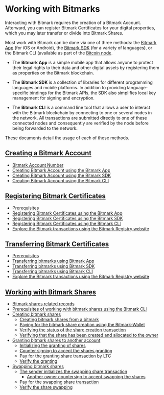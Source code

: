 # Working with Bitmarks

Interacting with Bitmark requires the creation of a Bitmark Account. Afterward, you can register Bitmark Certificates for your digital properties, which you may later transfer or divide into Bitmark Shares.

Most work with Bitmark can be done via one of three methods: the [Bitmark App](https://a.bitmark.com/) (for iOS or Android), the [Bitmark SDK](https://github.com/bitmark-inc) (for a variety of languages), or the Bitmark CLI (available as part of the [Bitcoin node](https://github.com/bitmark-inc/docs/blob/master/learning-bitmark/quick-start/simple-solution-for-node-setup.md). 


* The **Bitmark App** is a simple mobile app that allows anyone to protect their legal rights to their data and other digital assets by registering them as properties on the Bitmark blockchain.

* The **Bitmark SDK** is a collection of libraries for different programming languages and mobile platforms. In addition to providing language-specific bindings for the Bitmark APIs, the SDK also simplifies local key management for signing and encryption.

* The **Bitmark CLI** is a command line tool that allows a user to interact with the Bitmark blockchain by connecting to one or several nodes in the network. All transactions are submitted directly to one of these connected nodes and consequently are verified by the node before being forwarded to the network.

These documents detail the usage of each of these methods. 

## [Creating a Bitmark Account](creating-bitmark-account.md#creating-bitmark-account)
  
* [Bitmark Account Number](creating-bitmark-account.md#bitmark-account-number)
* [Creating Bitmark Account using the Bitmark App](creating-bitmark-account.md#creating-bitmark-account-using-the-bitmark-app)
* [Creating Bitmark Account using the Bitmark SDK](creating-bitmark-account.md#creating-bitmark-account-using-the-bitmark-sdk)
* [Creating Bitmark Account using the Bitmark CLI](creating-bitmark-account.md#creating-bitmark-account-using-the-bitmark-cli)


## [Registering Bitmark Certificates](issuing-bitmarks.md#registering-bitmark-certificates)
  
* [Prerequisites](issuing-bitmarks.md#prerequisites)
* [Registering Bitmark Certificates using the Bitmark App](issuing-bitmarks.md#registering-bitmark-certificates-using-the-bitmark-app)
* [Registering Bitmark Certificates using the Bitmark SDK](issuing-bitmarks.md#registering-bitmark-certificates-using-the-bitmark-sdk)
* [Registering Bitmark Certificates using the Bitmark CLI](issuing-bitmarks.md#registering-bitmark-certificates-using-the-bitmark-cli)
* [Explore the Bitmark transactions using the Bitmark Registry website](issuing-bitmarks.md#explore-the-bitmark-transactions-using-the-bitmark-registry-website)


## [Transferring Bitmark Certificates](transferring-bitmarks.md#transferring-bitmark-certificates)
  
* [Prerequisites](transferring-bitmarks.md#prerequisites)
* [Transferring bitmarks using Bitmark App](transferring-bitmarks.md#transferring-bitmarks-using-bitmark-app)
* [Transferring bitmarks using Bitmark SDK](transferring-bitmarks.md#transferring-bitmarks-using-bitmark-sdk)
* [Transferring bitmarks using Bitmark CLI](transferring-bitmarks.md#transferring-bitmarks-using-bitmark-cli)
* [Explore the Bitmark transactions using the Bitmark Registry website](transferring-bitmarks.md#explore-the-bitmark-transactions-using-the-bitmark-registry-website)


## [Working with Bitmark Shares](using-bitmark-shares.md#bitmark-shares)
  
* [Bitmark shares related records](using-bitmark-shares.md#bitmark-shares-related-records)
* [Prerequisites of working with bitmark shares using the Bitmark CLI](using-bitmark-shares.md#prerequisites-of-working-with-bitmark-shares-using-the-bitmark-cli)
* [Creating bitmark shares](using-bitmark-shares.md#creating-bitmark-shares)
  * [Creating bitmark shares from a bitmark](using-bitmark-shares.md#creating-bitmark-shares-from-a-bitmark)
  * [Paying for the bitmark share creation using the Bitmark\-Wallet](using-bitmark-shares.md#paying-for-the-bitmark-share-creation-using-the-bitmark-wallet)
  * [Verifying the status of the share creation transaction](using-bitmark-shares.md#verifying-the-status-of-the-share-creation-transaction)
  * [Verifying that the share has been created and allocated to the owner](using-bitmark-shares.md#verifying-that-the-share-has-been-created-and-allocated-to-the-owner)
* [Granting bitmark shares to another account](using-bitmark-shares.md#granting-bitmark-shares-to-another-account)
  * [Initializing the granting of shares](using-bitmark-shares.md#initializing-the-granting-of-shares)
  * [Counter signing to accept the shares granting](using-bitmark-shares.md#counter-signing-to-accept-the-shares-granting)
  * [Pay for the granting share transaction by LTC](using-bitmark-shares.md#pay-for-the-granting-share-transaction-by-ltc)
  * [Verify the granting](using-bitmark-shares.md#verify-the-granting)
* [Swapping bitmark shares](using-bitmark-shares.md#swapping-bitmark-shares)
  * [The sender initializes the swapping share transaction](using-bitmark-shares.md#the-sender-initializes-the-swapping-share-transaction)
    * [Another owner countersign to accept swapping the shares](using-bitmark-shares.md#another-owner-countersign-to-accept-swapping-the-shares)
  * [Pay for the swapping share transaction](using-bitmark-shares.md#pay-for-the-swapping-share-transaction)
  * [Verify the share swapping](using-bitmark-shares.md#verify-the-share-swapping)

